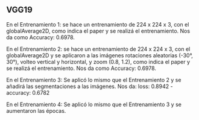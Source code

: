 <h2>VGG19</h2>

En el Entrenamiento 1: se hace un entrenamiento de 224 x 224 x 3, con el globalAverage2D, como indica el paper y se realizá el entrenamiento. Nos da como Accuracy: 0.6978.


En el Entrenamiento 2: se hace un entrenamiento de 224 x 224 x 3, con el globalAverage2D y se aplicaron a las imágenes rotaciones aleatorias
(-30°, 30°), volteo vertical y horizontal, y zoom (0.8, 1.2), como indica el paper y se realizá el entrenamiento. Nos da como Accuracy: 0.6978.

En el Entrenamiento 3: Se aplicó lo mismo que el Entrenamiento 2 y se añadirá las segmentaciones a las imágenes. Nos da: loss: 0.8942 - accuracy: 0.6782

En el Entrenamiento 4: Se aplicó lo mismo que el Entrenamiento 3 y se aumentaron las épocas. 
